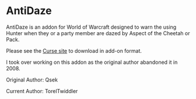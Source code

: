 AntiDaze
========

AntiDaze is an addon for World of Warcraft designed to warn the using Hunter when they or a party member are dazed by Aspect of the Cheetah or Pack.

Please see the [Curse site](http://www.curse.com/addons/wow/antidaze) to download in add-on format.

I took over working on this addon as the original author abandoned it in 2008.

Original Author: Qsek

Current Author: TorelTwiddler
